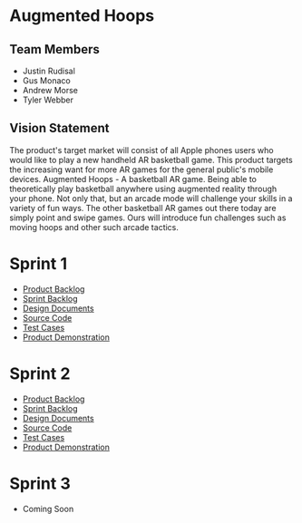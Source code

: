 # Augmented Hoops

## Team Members

- Justin Rudisal
- Gus Monaco
- Andrew Morse
- Tyler Webber

## Vision Statement

The product's target market will consist of all Apple phones users who would like to play a new handheld AR basketball game. This product targets the increasing want for more AR games for the general public's mobile devices. Augmented Hoops - A basketball AR game. Being able to theoretically play basketball anywhere using augmented reality through your phone. Not only that, but an arcade mode will challenge your skills in a variety of fun ways. The other basketball AR games out there today are simply point and swipe games. Ours will introduce fun challenges such as moving hoops and other such arcade tactics.

# Sprint 1

- [Product Backlog](https://github.com/monacogustavo/COP4331/blob/master/Sprint_1/product_backlog.md)
- [Sprint Backlog](https://github.com/monacogustavo/COP4331/blob/master/Sprint_1/sprint_backlog.md)
- [Design Documents](https://github.com/monacogustavo/COP4331/blob/master/Sprint_1/design_docs.md)
- [Source Code](https://github.com/monacogustavo/COP4331/blob/master/Sprint_1/source_code.md)
- [Test Cases](https://github.com/monacogustavo/COP4331/blob/master/Sprint_1/test_cases.md)
- [Product Demonstration](https://github.com/monacogustavo/COP4331/blob/master/Sprint_1/product_demonstration.md)

# Sprint 2

- [Product Backlog](blob/master/Sprint_2/product_backlog.md)
- [Sprint Backlog](https://github.com/monacogustavo/COP4331/blob/master/Sprint_2/sprint_backlog.md)
- [Design Documents](https://github.com/monacogustavo/COP4331/blob/master/Sprint_2/design_docs.md)
- [Source Code](https://github.com/monacogustavo/COP4331/blob/master/Sprint_2/source_code.md)
- [Test Cases](https://github.com/monacogustavo/COP4331/blob/master/Sprint_2/test_cases.md)
- [Product Demonstration](https://github.com/monacogustavo/COP4331/blob/master/Sprint_2/product_demonstration.md)

# Sprint 3

- Coming Soon
